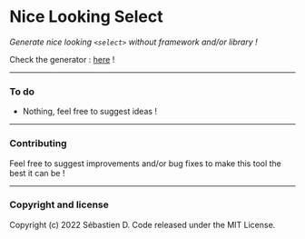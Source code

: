 # Nice Looking Select

_Generate nice looking `<select>` without framework and/or library !_

Check the generator : [here](https://sebastien-d-me.github.io/Nice-Looking-Select/ "here") !

---

### To do

- Nothing, feel free to suggest ideas !

---

### Contributing

Feel free to suggest improvements and/or bug fixes to make this tool the best it can be !

---

### Copyright and license

Copyright (c) 2022 Sébastien D. Code released under the MIT License.
